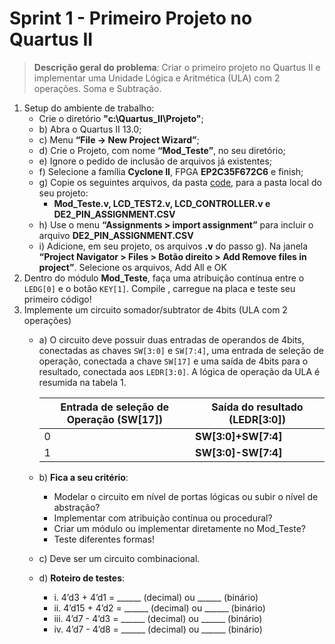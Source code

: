 # Sprint 1 - Primeiro Projeto no Quartus II

> **Descrição geral do problema**: Criar o primeiro projeto no Quartus II e implementar uma Unidade Lógica e Aritmética (ULA) com 2 operações. Soma e Subtração.

1. Setup do ambiente de trabalho:
	- Crie o diretório **"c:\Quartus_II\Projeto"**;
	- b) Abra o Quartus II 13.0; 
	- c) Menu **“File -> New Project Wizard”**; 
	- d) Crie o Projeto, com nome **“Mod_Teste”**, no seu diretório; 
	- e) Ignore o pedido de inclusão de arquivos já existentes; 
	- f) Selecione a família **Cyclone II**, FPGA **EP2C35F672C6** e finish; 
	- g) Copie os seguintes arquivos, da pasta [code](https://github.com/NibiruFT/CPU-MIPS/tree/main/Sprint%201/code), para a pasta local do seu projeto: 
		- **Mod_Teste.v, LCD_TEST2.v, LCD_CONTROLLER.v e DE2_PIN_ASSIGNMENT.CSV** 
	- h) Use o menu **“Assignments > import assignment”** para incluir o arquivo **DE2_PIN_ASSIGNMENT.CSV** 
	- i) Adicione, em seu projeto, os arquivos **.v** do passo g). Na janela **“Project Navigator > Files > Botão direito > Add Remove files in project”**. Selecione os arquivos, Add All e OK
2. Dentro do módulo **Mod_Teste**, faça uma atribuição contínua entre o `LEDG[0]` e o botão `KEY[1]`. Compile , carregue na placa e teste seu primeiro código!
3. Implemente um circuito somador/subtrator de 4bits (ULA com 2 operações) 
	- a) O circuito deve possuir duas entradas de operandos de 4bits, conectadas as chaves `SW[3:0]` e `SW[7:4]`, uma entrada de seleção de operação, conectada a chave `SW[17]` e uma saída de 4bits para o resultado, conectada aos `LEDR[3:0]`. A lógica de operação da ULA é resumida na tabela 1.

		|Entrada de seleção de Operação (**SW[17]**)|Saída do resultado (**LEDR[3:0]**)|
		|-|-|
		|0|**SW[3:0]+SW[7:4]**|
		|1|**SW[3:0]-SW[7:4]**|

	- b) **Fica a seu critério**: 
		- Modelar o circuito em nível de portas lógicas ou subir o nível de abstração? 
		- Implementar com atribuição contínua ou procedural? 
		- Criar um módulo ou implementar diretamente no Mod_Teste? 
		- Teste diferentes formas!
	- c) Deve ser um circuito combinacional.
	- d) **Roteiro de testes**: 
		- i. 4’d3 + 4’d1 = ______ (decimal) ou ______ (binário) 
		- ii. 4’d15 + 4’d2 = ______ (decimal) ou ______ (binário) 
		- iii. 4’d7 - 4’d3 = ______ (decimal) ou ______ (binário) 
		- iv. 4’d7 - 4’d8 = ______ (decimal) ou ______ (binário)
